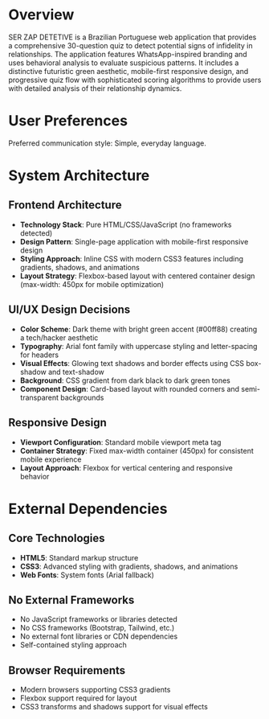 # Overview

SER ZAP DETETIVE is a Brazilian Portuguese web application that provides a comprehensive 30-question quiz to detect potential signs of infidelity in relationships. The application features WhatsApp-inspired branding and uses behavioral analysis to evaluate suspicious patterns. It includes a distinctive futuristic green aesthetic, mobile-first responsive design, and progressive quiz flow with sophisticated scoring algorithms to provide users with detailed analysis of their relationship dynamics.

# User Preferences

Preferred communication style: Simple, everyday language.

# System Architecture

## Frontend Architecture
- **Technology Stack**: Pure HTML/CSS/JavaScript (no frameworks detected)
- **Design Pattern**: Single-page application with mobile-first responsive design
- **Styling Approach**: Inline CSS with modern CSS3 features including gradients, shadows, and animations
- **Layout Strategy**: Flexbox-based layout with centered container design (max-width: 450px for mobile optimization)

## UI/UX Design Decisions
- **Color Scheme**: Dark theme with bright green accent (#00ff88) creating a tech/hacker aesthetic
- **Typography**: Arial font family with uppercase styling and letter-spacing for headers
- **Visual Effects**: Glowing text shadows and border effects using CSS box-shadow and text-shadow
- **Background**: CSS gradient from dark black to dark green tones
- **Component Design**: Card-based layout with rounded corners and semi-transparent backgrounds

## Responsive Design
- **Viewport Configuration**: Standard mobile viewport meta tag
- **Container Strategy**: Fixed max-width container (450px) for consistent mobile experience
- **Layout Approach**: Flexbox for vertical centering and responsive behavior

# External Dependencies

## Core Technologies
- **HTML5**: Standard markup structure
- **CSS3**: Advanced styling with gradients, shadows, and animations
- **Web Fonts**: System fonts (Arial fallback)

## No External Frameworks
- No JavaScript frameworks or libraries detected
- No CSS frameworks (Bootstrap, Tailwind, etc.)
- No external font libraries or CDN dependencies
- Self-contained styling approach

## Browser Requirements
- Modern browsers supporting CSS3 gradients
- Flexbox support required for layout
- CSS3 transforms and shadows support for visual effects